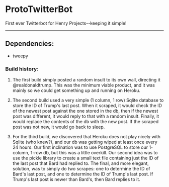 # ProtoTwitterBot
First ever Twitterbot for Henry Projects--keeping it simple!
***
## Dependencies:
* tweepy

### Build history:
1. The first build simply posted a random insult to its own wall, directing it @realdonaldtrump. This was the minimum viable product, and it was mainly so we could get something up and running on Heroku.

2. The second build used a very simple (1 column, 1 row) Sqlite database to store the ID of Trump's last post. When it scraped, it would check the ID of the newest post against the one stored in the db, then if the newest post was different, it would reply to that with a random insult. Finally, it would replace the contents of the db with the new post. If the scraped post was not new, it would go back to sleep.

3. For the third build, we discovered that Heroku does not play nicely with Sqlite (who knew?), and our db was getting wiped at least once every 24 hours. Our first inclination was to use PostgreSQL to store our 1-column, 1-row db, but this was a little overkill. Our second idea was to use the pickle library to create a small text file containing just the ID of the last post that Bard had replied to. The final, and more elegant, solution, was to simply do two scrapes: one to determine the ID of Bard's last post, and one to determine the ID of Trump's last post. If Trump's last post is newer than Bard's, then Bard replies to it.

